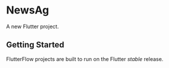 # NewsAg

A new Flutter project.

## Getting Started

FlutterFlow projects are built to run on the Flutter _stable_ release.
